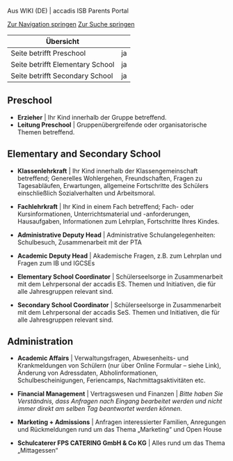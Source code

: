 Aus WIKI (DE) | accadis ISB Parents Portal

[Zur Navigation springen](/de/Ansprechpartner#mw-head) [Zur Suche springen](/de/Ansprechpartner#searchInput)

| Übersicht | |
| --- | --- |
| Seite betrifft Preschool | ja |
| Seite betrifft Elementary School | ja |
| Seite betrifft Secondary School | ja |

## Preschool 

-   **Erzieher** | Ihr Kind innerhalb der Gruppe betreffend.
-   **Leitung Preschool** | Gruppenübergreifende oder organisatorische Themen betreffend.

## Elementary and Secondary School 

-   **Klassenlehrkraft** | Ihr Kind innerhalb der Klassengemeinschaft betreffend; Generelles Wohlergehen, Freundschaften, Fragen zu Tagesabläufen, Erwartungen, allgemeine Fortschritte des Schülers einschließlich Sozialverhalten und Arbeitsmoral.

-   **Fachlehrkraft** | Ihr Kind in einem Fach betreffend; Fach- oder Kursinformationen, Unterrichtsmaterial und -anforderungen, Hausaufgaben, Informationen zum Lehrplan, Fortschritte Ihres Kindes.

-   **Administrative Deputy Head** | Administrative Schulangelegenheiten: Schulbesuch, Zusammenarbeit mit der PTA

-   **Academic Deputy Head** | Akademische Fragen, z.B. zum Lehrplan und Fragen zum IB und IGCSEs

-   **Elementary School Coordinator** | Schülerseelsorge in Zusammenarbeit mit dem Lehrpersonal der accadis ES. Themen und Initiativen, die für alle Jahresgruppen relevant sind.

-   **Secondary School Coordinator** | Schülerseelsorge in Zusammenarbeit mit dem Lehrpersonal der accadis SeS. Themen und Initiativen, die für alle Jahresgruppen relevant sind.

## Administration 

-   **Academic Affairs** | Verwaltungsfragen, Abwesenheits- und Krankmeldungen von Schülern (nur über Online Formular – siehe Link), Änderung von Adressdaten, Abholinformationen, Schulbescheinigungen, Feriencamps, Nachmittagsaktivitäten etc.

-   **Financial Management** | Vertragswesen und Finanzen | _Bitte haben Sie Verständnis, dass Anfragen nach Eingang bearbeitet werden und nicht immer direkt am selben Tag beantwortet werden können._

-   **Marketing + Admissions** | Anfragen interessierter Familien, Anregungen und Rückmeldungen rund um das Thema „Marketing“ und Open House

-   **Schulcaterer FPS CATERING GmbH & Co KG** | Alles rund um das Thema „Mittagessen“